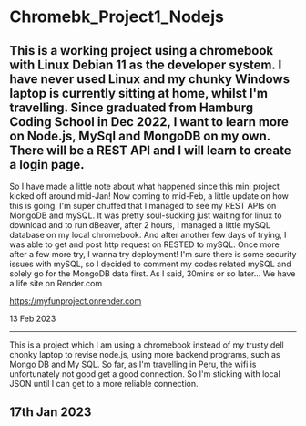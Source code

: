 # Chromebk_Project1_Nodejs
This is a working project using a chromebook with Linux Debian 11 as the developer system. I have never used Linux and my chunky Windows laptop is currently sitting at home, whilst I'm travelling. Since graduated from Hamburg Coding School in Dec 2022, I want to learn more on Node.js, MySql and MongoDB on my own. There will be a REST API and I will learn to create a login page.
----------------

So I have made a little note about what happened since this mini project kicked off around mid-Jan! Now coming to mid-Feb, a little update on how this is going. I'm super chuffed that I managed to see my REST APIs on MongoDB and mySQL. It was pretty soul-sucking just waiting for linux to download and to run dBeaver, after 2 hours, I managed a little mySQL database on my local chromebook. And after another few days of trying, I was able to get and post http request on RESTED to mySQL. Once more after a few more try, I wanna try deployment! I'm sure there is some security issues with mySQL, so I decided to comment my codes related mySQL and solely go for the MongoDB data first. As I said, 30mins or so later...
We have a life site on Render.com

https://myfunproject.onrender.com

13 Feb 2023

------------------
This is a project which I am using a chromebook instead of my trusty dell chonky laptop to revise node.js, using more backend programs, such as Mongo DB and My SQL. So far, as I'm travelling in Peru, the wifi is unfortunately not good get a good connection. So I'm sticking with local JSON until I can get to a more reliable connection.


17th Jan 2023
------------------




